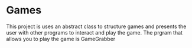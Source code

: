 # Games
This project is uses an abstract class to structure games and presents the user with other programs to interact and play the game. The prgram that allows you to play the game is 
GameGrabber
